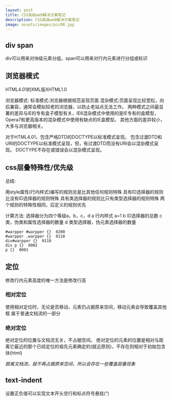 ```yaml
---
layout: post
title: CSS高级web解决方案笔记
description: CSS高级web解决方案笔记
image: assets/images/pic08.jpg
---
```


## div span

div可以用来对块级元素分组，span可以用来对行内元素进行分组或标识

## 浏览器模式

HTML4.01的XML版XHTML1.0

浏览器模式:
标准模式:浏览器根据规范呈现页面
混杂模式:页面呈现比较宽松，向后兼容，通常会模拟较老的浏览器，以防止老站点无法工作。
两种模式之间最显著的差异与IE的专有盒子模型有关，IE6混杂模式中使用的是IE专有的盒模型，Opera7和更高版本的混杂模式中使用有缺点的IE盒模型。
其他方面的差异较小，大多与浏览器相关。

对于HTML4.01，包含严格DTD的DOCTYPE以标准模式呈现。
包含过渡DTD和URI的DOCTYPE以标准模式呈现，但，有过渡DTD而没有URI会以混杂模式呈现。
DOCTYPE不存在或错误会以混杂模式呈现。

## css层叠特殊性/优先级

总结:

用style属性(行内样式)编写的规则总是比其他任何规则特殊
具有ID选择器的规则比没有ID选择器的规则特殊
具有类选择器的规则比只有类型选择器的规则特殊
两个规则的特殊性相同，后定义的规则优先

计算方法:
选择器分为四个等级a，b，c，d
a 行内样式 a=1
b ID选择器的总数
c 类，伪类和属性选择器的数量
d 类型选择器，伪元素选择器的数量
```
#warpper #warpper {}  0200
#warpper .warpper {}  0110
div#warpper {}  0110
div p {}  0002
p {}  0001
```

## 定位

修改行内元素高度的唯一方法是修改行高

### 相对定位

使用相对定位时，无论是否移动，元素仍占据原来空间，移动元素会导致覆盖其他框
属于普通文档流的一部分

### 绝对定位

绝对定位的位置与文档流无关，不占据空间。
绝对定位的元素的位置是相对与距离它最近的那个已经定位的祖先元素确定的(就近原则)，不存在则相对于初始包含块(html)


*脱离文档流，就不再占据原来空间，所以会存在一些覆盖层叠现象*

## text-indent

设置正负值可以实现文本开头空行和标点符号悬挂(“)
